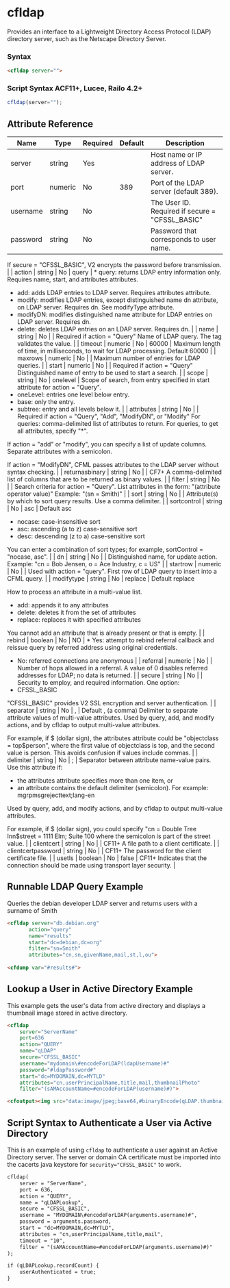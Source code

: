 # cfldap

Provides an interface to a Lightweight Directory Access Protocol
 (LDAP) directory server, such as the Netscape Directory Server.

### Syntax

```html
<cfldap server="">
```

### Script Syntax ACF11+, Lucee, Railo 4.2+

```javascript
cfldap(server="");
```

## Attribute Reference

| Name | Type | Required | Default | Description |
| --- | --- | --- | --- | --- |
| server | string | Yes |  | Host name or IP address of LDAP server. |
| port | numeric | No | 389 | Port of the LDAP server (default 389). |
| username | string | No |  | The User ID. Required if secure = "CFSSL_BASIC" |
| password | string | No |  | Password that corresponds to user name.
 If secure = "CFSSL_BASIC", V2 encrypts the password before
 transmission. |
| action | string | No | query | * query: returns LDAP entry information only. Requires name,
 start, and attributes attributes.
 * add: adds LDAP entries to LDAP server. Requires attributes
 attribute.
 * modify: modifies LDAP entries, except distinguished name dn
 attribute, on LDAP server. Requires dn. See modifyType attribute.
 * modifyDN: modifies distinguished name attribute for LDAP
 entries on LDAP server. Requires dn.
 * delete: deletes LDAP entries on an LDAP server. Requires dn. |
| name | string | No |  | Required if action = "Query"
 Name of LDAP query. The tag validates the value. |
| timeout | numeric | No | 60000 | Maximum length of time, in milliseconds, to wait for LDAP processing.
 Default 60000 |
| maxrows | numeric | No |  | Maximum number of entries for LDAP queries. |
| start | numeric | No |  | Required if action = "Query"
 Distinguished name of entry to be used to start a search. |
| scope | string | No | onelevel | Scope of search, from entry specified in start attribute for
 action = "Query".
 * oneLevel: entries one level below entry.
 * base: only the entry.
 * subtree: entry and all levels below it. |
| attributes | string | No |  | Required if action = "Query", "Add", "ModifyDN", or "Modify"
 For queries: comma-delimited list of attributes to return. For
 queries, to get all attributes, specify "*".
 
 If action = "add" or "modify", you can specify a list of update
 columns. Separate attributes with a semicolon.
 
 If action = "ModifyDN", CFML passes attributes to the
 LDAP server without syntax checking. |
| returnasbinary | string | No |  | CF7+ A comma-delimited list of columns that are to
 be returned as binary values. |
| filter | string | No |  | Search criteria for action = "Query".
 List attributes in the form:
 "(attribute operator value)" Example: "(sn = Smith)" |
| sort | string | No |  | Attribute(s) by which to sort query results. Use a comma
 delimiter. |
| sortcontrol | string | No | asc | Default asc
 * nocase: case-insensitive sort
 * asc: ascending (a to z) case-sensitive sort
 * desc: descending (z to a) case-sensitive sort

 You can enter a combination of sort types; for example,
 sortControl = "nocase, asc". |
| dn | string | No |  | Distinguished name, for update action. Example:
 "cn = Bob Jensen, o = Ace Industry, c = US" |
| startrow | numeric | No |  | Used with action = "query". First row of LDAP query to insert
 into a CFML query. |
| modifytype | string | No | replace | Default replace

 How to process an attribute in a multi-value list.
 * add: appends it to any attributes
 * delete: deletes it from the set of attributes
 * replace: replaces it with specified attributes

 You cannot add an attribute that is already present or that is
 empty. |
| rebind | boolean | No | NO | * Yes: attempt to rebind referral callback and reissue query by
 referred address using original credentials.
 * No: referred connections are anonymous |
| referral | numeric | No |  | Number of hops allowed in a referral. A value of 0 disables
 referred addresses for LDAP; no data is returned. |
| secure | string | No |  | Security to employ, and required information. One option:
 * CFSSL_BASIC

 "CFSSL_BASIC" provides V2 SSL encryption
 and server authentication. |
| separator | string | No | , | Default , (a comma)
 Delimiter to separate attribute values of multi-value
 attributes. Used by query, add, and modify actions, and by
 cfldap to output multi-value attributes.

 For example, if $ (dollar sign), the attributes attribute could
 be "objectclass = top$person", where the first value of
 objectclass is top, and the second value is person. This avoids
 confusion if values include commas. |
| delimiter | string | No | ; | Separator between attribute name-value pairs. Use this
 attribute if:

 * the attributes attribute specifies more than one item, or
 * an attribute contains the default delimiter (semicolon). For
 example: mgrpmsgrejecttext;lang-en

 Used by query, add, and modify actions, and by cfldap to output
 multi-value attributes.

 For example, if $ (dollar sign), you could specify
 "cn = Double Tree Inn$street = 1111 Elm; Suite 100 where the
 semicolon is part of the street value. |
| clientcert | string | No |  | CF11+ A file path to a client certificate. |
| clientcertpassword | string | No |  | CF11+ The password for the client certificate file. |
| usetls | boolean | No | false | CF11+ Indicates that the connection should be made using transport layer security. |

## Runnable LDAP Query Example

Queries the debian developer LDAP server and returns users with a surname of Smith

```html
<cfldap server="db.debian.org" 
       action="query"
       name="results"
       start="dc=debian,dc=org"
       filter="sn=Smith"
       attributes="cn,sn,givenName,mail,st,l,ou">
	   
<cfdump var="#results#">
```

## Lookup a User in Active Directory Example

This example gets the user's data from active directory and displays a thumbnail image stored in active directory.

```html
<cfldap
	server="ServerName"
	port=636
	action="QUERY"
	name="qLDAP"
	secure="CFSSL_BASIC"
	username="mydomain\#encodeForLDAP(ldapUsername)#"
	password="#ldapPassword#"
	start="dc=MYDOMAIN,dc=MYTLD"
	attributes="cn,userPrincipalName,title,mail,thumbnailPhoto"
	filter="(sAMAccountName=#encodeForLDAP(username)#)"> 

<cfoutput><img src="data:image/jpeg;base64,#binaryEncode(qLDAP.thumbnailPhoto,"Base64")#" /></cfoutput>
```

## Script Syntax to Authenticate a User via Active Directory

This is an example of using `cfldap` to authenticate a user against an Active Directory server.  The server or domain CA certificate must be imported into the cacerts java keystore for `security="CFSSL_BASIC"` to work.

```html
cfldap(
	server = "ServerName",
	port = 636,
	action = "QUERY",
	name = "qLDAPLookup",
	secure = "CFSSL_BASIC",
	username = "MYDOMAIN\#encodeForLDAP(arguments.username)#",
	password = arguments.password,
	start = "dc=MYDOMAIN,dc=MYTLD",
	attributes = "cn,userPrincipalName,title,mail",
	timeout = "10",
	filter = "(sAMAccountName=#encodeForLDAP(arguments.username)#)"
);

if (qLDAPLookup.recordCount) {
	userAuthenticated = true;
}
```
